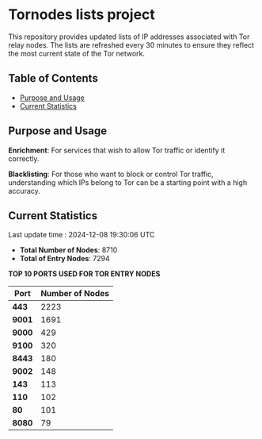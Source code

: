 # Tornodes lists project

This repository provides updated lists of IP addresses associated with Tor relay nodes. The lists are refreshed every 30 minutes to ensure they reflect the most current state of the Tor network.

## Table of Contents

- [Purpose and Usage](#purpose-and-usage)
- [Current Statistics](#current-statistics)


## Purpose and Usage

**Enrichment**: For services that wish to allow Tor traffic or identify it correctly.

**Blacklisting**: For those who want to block or control Tor traffic, understanding which IPs belong to Tor can be a starting point with a high accuracy.

## Current Statistics

Last update time : 2024-12-08 19:30:06 UTC

- **Total Number of Nodes**: 8710
- **Total of Entry Nodes**: 7294

**TOP 10 PORTS USED FOR TOR ENTRY NODES**

| **Port** | **Number of Nodes** |
|------|-----------------|
| **443**   | 2223  |
| **9001**   | 1691  |
| **9000**   | 429  |
| **9100**   | 320  |
| **8443**   | 180  |
| **9002**   | 148  |
| **143**   | 113  |
| **110**   | 102  |
| **80**   | 101  |
| **8080**   | 79  |

